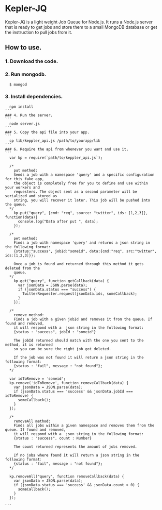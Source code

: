 # Kepler-JQ

Kepler-JQ is a light weight Job Queue for Node.js. It runs a Node.js server that is ready to get jobs and store them
to a small MongoDB database or get the instruction to pull jobs from it.

## How to use.

### 1. Download the code.

### 2. Run mongodb. 
```
  $ mongod
```

### 3. Install dependencies.
````
  npm install
```
### 4. Run the server.
```
  node server.js
```
### 5. Copy the api file into your app.
```
  cp lib/keppler_api.js /path/to/yourapp/lib
```
### 6. Require the api from whenever you want and use it.
```
  var kp = require(`path/to/keppler_api.js`);
  
  /*
    put method:
    Sends a job with a namespace 'query' and a specific configuration for this fake app, 
    the object is completely free for you to define and use within your workers and 
    requesters. The object sent as a second parameter will be serialized and stored as 
    string, you will recover it later. This job will be pushed into the queue.
  */
    kp.put("query", {cmd: "req", source: "twitter", ids: [1,2,3]}, function(data){
      console.log("Data after put ", data);
    });
  
  /*
    pet method:
    Finds a job with namespace 'query' and returns a json string in the following format:
    {status:"success", jobId:"someid", data:{cmd:"req", src:"twitter", ids:[1,2,3]}};
    
    Once a job is found and returned through this method it gets deleted from the 
    queue.
  */
    kp.get("query", function getCallback(data) {
      var jsonData = JSON.parse(data);
      if (jsonData.status === "success") {
        TwitterRequester.request(jsonData.ids, someCallback);
      }
    });
  
  /*
    remove method:
    Finds a job with a given jobId and removes it from the queue. If found and removed,
    it will respond with a  json string in the following format:
    {status : "success", jobId : "someid"}
    
    The jobId returned should match with the one you sent to the method, it is returned 
    so you can be sure the right job got deleted.
    
    If the job was not found it will return a json string in the following format:
    {status : "fail", message : "not found"};
  */
  
  var idToRemove = 'someid';
  kp.remove('idToRemove', function removeCallback(data) {
    var jsonData = JSON.parse(data);
    if (jsonData.status === 'success' && jsonData.jobId === idToRemove) {
      someCallback();
    }
  });
  
  /*
    removeAll method:
    Finds all jobs within a given namespace and removes them from the queue. If found and removed,
    it will respond with a  json string in the following format:
    {status : "success", count : Number}
    
    The count returned represents the amount of jobs removed.
    
    If no jobs where found it will return a json string in the following format:
    {status : "fail", message : "not found"};
  */
  
  kp.removeAll("query", function removeCallback(data) {
    var jsonData = JSON.parse(data);
    if (jsonData.status === 'success' && jsonData.count > 0) {
      someCallback();
    }
  });
  
```
